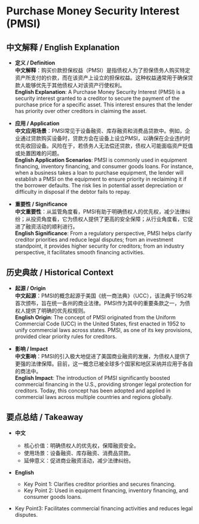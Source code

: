 # Purchase Money Security Interest (PMSI)

## 中文解释 / English Explanation

* **定义 / Definition**  
  **中文解释**：购买价款担保权益（PMSI）是指债权人为了担保债务人购买特定资产所支付的价款，而在该资产上设立的担保权益。这种权益通常用于确保贷款人能够优先于其他债权人对该资产行使权利。  
  **English Explanation**: A Purchase Money Security Interest (PMSI) is a security interest granted to a creditor to secure the payment of the purchase price for a specific asset. This interest ensures that the lender has priority over other creditors in claiming the asset.

* **应用 / Application**  
  **中文应用场景**：PMSI常见于设备融资、库存融资和消费品贷款中。例如，企业通过贷款购买设备时，贷款方会在设备上设立PMSI，以确保在企业违约时优先收回设备。风险在于，若债务人无法偿还贷款，债权人可能面临资产贬值或处置困难的问题。  
  **English Application Scenarios**: PMSI is commonly used in equipment financing, inventory financing, and consumer goods loans. For instance, when a business takes a loan to purchase equipment, the lender will establish a PMSI on the equipment to ensure priority in reclaiming it if the borrower defaults. The risk lies in potential asset depreciation or difficulty in disposal if the debtor fails to repay.

* **重要性 / Significance**  
  **中文重要性**：从监管角度看，PMSI有助于明确债权人的优先权，减少法律纠纷；从投资角度看，它为债权人提供了更高的安全保障；从行业角度看，它促进了融资活动的顺利进行。  
  **English Significance**: From a regulatory perspective, PMSI helps clarify creditor priorities and reduce legal disputes; from an investment standpoint, it provides higher security for creditors; from an industry perspective, it facilitates smooth financing activities.

## 历史典故 / Historical Context

* **起源 / Origin**  
  **中文起源**：PMSI的概念起源于美国《统一商法典》（UCC），该法典于1952年首次颁布，旨在统一各州的商业法律。PMSI作为其中的重要条款之一，为债权人提供了明确的优先权规则。  
  **English Origin**: The concept of PMSI originated from the Uniform Commercial Code (UCC) in the United States, first enacted in 1952 to unify commercial laws across states. PMSI, as one of its key provisions, provided clear priority rules for creditors.

* **影响 / Impact**  
  **中文影响**：PMSI的引入极大地促进了美国商业融资的发展，为债权人提供了更强的法律保障。目前，这一概念已被全球多个国家和地区采纳并应用于各自的商法中。  
  **English Impact**: The introduction of PMSI significantly boosted commercial financing in the U.S., providing stronger legal protection for creditors. Today, this concept has been adopted and applied in commercial laws across multiple countries and regions globally.

## 要点总结 / Takeaway

* **中文**  
  - 核心价值：明确债权人的优先权，保障融资安全。
  - 使用场景：设备融资、库存融资、消费品贷款。
  - 延伸意义：促进商业融资活动，减少法律纠纷。

* **English**  
  - Key Point 1: Clarifies creditor priorities and secures financing.
  - Key Point 2: Used in equipment financing, inventory financing, and consumer goods loans.
- Key Point3: Facilitates commercial financing activities and reduces legal disputes.